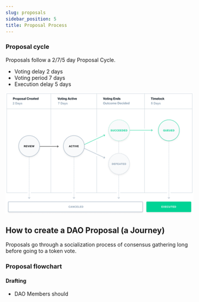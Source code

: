 ```yaml
---
slug: proposals
sidebar_position: 5
title: Proposal Process
---
```


### Proposal cycle
Proposals follow a 2/7/5 day Proposal Cycle.
- Voting delay 2 days
- Voting period 7 days
- Execution delay 5 days

![Collab.Land Proposal Cycle](../../static/img/tutorial/Proposal_cycle.png)

## How to create a DAO Proposal (a Journey)
Proposals go through a socialization process of consensus gathering long before going to a token vote.

### Proposal flowchart


#### Drafting

- DAO Members should 
